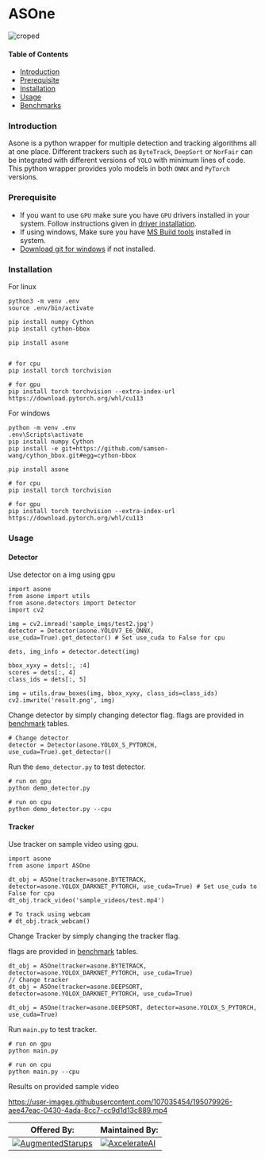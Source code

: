 # ASOne

![croped](https://user-images.githubusercontent.com/107035454/195083948-4873d60a-3ac7-4279-8770-535488f4a097.png)

#### Table of Contents
- [Introduction](#introduction)
- [Prerequisite](#prerequisite)
- [Installation](#installation)
- [Usage](#usage)
- [Benchmarks](asone-linux/Instructions/Benchmarking.md)

### Introduction

Asone is a python wrapper for multiple detection and tracking algorithms all at one place. Different trackers such as `ByteTrack`, `DeepSort` or `NorFair` can be integrated with different versions of `YOLO` with minimum lines of code.
This python wrapper provides yolo models in both `ONNX` and `PyTorch` versions.

### Prerequisite

- If you want to use `GPU` make sure you have `GPU` drivers installed in your system. Follow instructions given in [driver installation](asone-linux/Instructions/Driver-Installations.md).
- If using windows, Make sure you have [MS Build tools](https://aka.ms/vs/17/release/vs_BuildTools.exe) installed in system. 
- [Download git for windows](https://git-scm.com/download/win) if not installed.

### Installation

For linux

```
python3 -m venv .env
source .env/bin/activate

pip install numpy Cython
pip install cython-bbox

pip install asone


# for cpu
pip install torch torchvision

# for gpu
pip install torch torchvision --extra-index-url https://download.pytorch.org/whl/cu113

```

For windows

```
python -m venv .env
.env\Scripts\activate
pip install numpy Cython
pip install -e git+https://github.com/samson-wang/cython_bbox.git#egg=cython-bbox

pip install asone

# for cpu
pip install torch torchvision

# for gpu
pip install torch torchvision --extra-index-url https://download.pytorch.org/whl/cu113
```


### Usage
#### Detector
Use detector on a img using gpu

```
import asone
from asone import utils
from asone.detectors import Detector
import cv2

img = cv2.imread('sample_imgs/test2.jpg')
detector = Detector(asone.YOLOV7_E6_ONNX, use_cuda=True).get_detector() # Set use_cuda to False for cpu

dets, img_info = detector.detect(img)

bbox_xyxy = dets[:, :4]
scores = dets[:, 4]
class_ids = dets[:, 5]

img = utils.draw_boxes(img, bbox_xyxy, class_ids=class_ids)
cv2.imwrite('result.png', img)
```

Change detector by simply changing detector flag. flags are provided in [benchmark](asone-linux/Instructions/Benchmarking.md) tables.

```
# Change detector
detector = Detector(asone.YOLOX_S_PYTORCH, use_cuda=True).get_detector()
```

Run the `demo_detector.py` to test detector.

```
# run on gpu
python demo_detector.py

# run on cpu
python demo_detector.py --cpu
```


#### Tracker
Use tracker on sample video using gpu. 


```
import asone
from asone import ASOne

dt_obj = ASOne(tracker=asone.BYTETRACK, detector=asone.YOLOX_DARKNET_PYTORCH, use_cuda=True) # Set use_cuda to False for cpu
dt_obj.track_video('sample_videos/test.mp4')

# To track using webcam
# dt_obj.track_webcam()
```

Change Tracker by simply changing the tracker flag.

flags are provided in [benchmark](asone-linux/Instructions/Benchmarking.md) tables.

```
dt_obj = ASOne(tracker=asone.BYTETRACK, detector=asone.YOLOX_DARKNET_PYTORCH, use_cuda=True)
// Change tracker
dt_obj = ASOne(tracker=asone.DEEPSORT, detector=asone.YOLOX_DARKNET_PYTORCH, use_cuda=True)
```



```
dt_obj = ASOne(tracker=asone.DEEPSORT, detector=asone.YOLOX_S_PYTORCH, use_cuda=True)
```

Run `main.py` to test tracker.

```
# run on gpu
python main.py

# run on cpu
python main.py --cpu
```


Results on provided sample video

https://user-images.githubusercontent.com/107035454/195079926-aee47eac-0430-4ada-8cc7-cc9d1d13c889.mp4



|Offered By: |Maintained By:|
|-------------|-------------|
|[![AugmentedStarups](https://user-images.githubusercontent.com/107035454/195115263-d3271ef3-973b-40a4-83c8-0ade8727dd40.png)](https://augmentedstartups.com)|[![AxcelerateAI](https://user-images.githubusercontent.com/107035454/195114870-691c8a52-fcf0-462e-9e02-a720fc83b93f.png)](https://axcelerate.ai/)|

